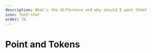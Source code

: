 ```yaml
---
description: What's the difference and why should I want them?
icon: feed-star
order: 74
---
```


# Point and Tokens


